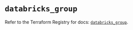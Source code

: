 # `databricks_group`

Refer to the Terraform Registry for docs: [`databricks_group`](https://registry.terraform.io/providers/databricks/databricks/1.43.0/docs/resources/group).
